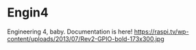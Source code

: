 # Engin4
Engineering 4, baby. Documentation is here!
https://raspi.tv/wp-content/uploads/2013/07/Rev2-GPIO-bold-173x300.jpg
